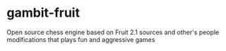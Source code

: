 # gambit-fruit
Open source chess engine based on Fruit 2.1 sources and other's people modifications that plays fun and aggressive games
